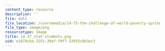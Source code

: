 ```yaml
---
content_type: resource
description: ''
file: null
file_location: /coursemedia/14-73-the-challenge-of-world-poverty-spring-2011/e1874cba325139aff9f723933c8b3ec3_14-37_stat-students.png
file_type: image/png
resourcetype: Image
title: 14-37_stat-students.png
uid: e1874cba-3251-39af-f9f7-23933c8b3ec3
---
```

